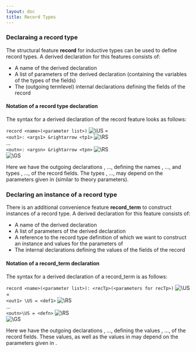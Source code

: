 ```yaml
---
layout: doc
title: Record Types
---
```


### Declaraing a record type

The structural feature **record** for inductive types can be used to define record types. A derived declaration for this features consists of:

* A name of the derived declaration
* A list of parameters of the derived declaration (containing the variables of the types of the fields)
* The (outgoing termlevel) internal declarations defining the fields of the record

#### Notation of a record type declaration

The syntax for a derived declaration of the record feature looks as follows:

`record <name>(<parameter list>)` ![`\US`](../img/US.png) = 
<br>`<out1>: <args1> &rightarrow <tp1>` ![`\RS`](../img/RS.png)
<br>...
<br>`<outn>: <argsn> &rightarrow <tpn>` ![`\RS`](../img/RS.png)
<br>![`\GS`](../img/GS.png)

Here we have the outgoing declarations <out1>, ..., <outn> defining the names <out1>, ..., <outn> and types <tp1>, ..., <tpn> of the record fields. The types <tp1>, ..., <tpn> may depend on the parameters given in <parameter list> (similar to theory parameters). 

### Declaring an instance of a record type

There is an additional convenience feature **record_term** to construct instances of a record type. A derived declaration for this feature consists of:

* A name <name> of the derived declaration
* A list <parameter list> of parameters of the derived declaration
* A reference to the record type definition <recTp> of which we want to construct an instance and values <parameters for recTp> for the parameters of <recTp>
* The internal declarations defining the values of the fields of the record

#### Notation of a record_term declaration

The syntax for a derived declaration of a record_term is as follows:

`record <name>(<parameter list>): <recTp>(<parameters for recTp>)` ![`\US`](../img/US.png) = 
<br>`<out1> \US = <def1>` ![`\RS`](../img/RS.png)
<br>...
<br>`<outn>\US = <defn>` ![`\RS`](../img/RS.png)
<br>![`\GS`](../img/GS.png)

Here we have the outgoing declarations <out1>, ..., <outn> defining the values <def1>, ..., <defn> of the record fields. These values, as well as the values in <parameters for recTp> may depend on the parameters given in <parameter list>. 
